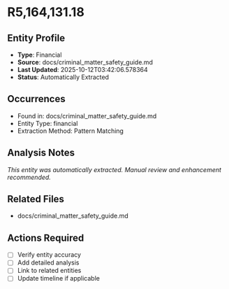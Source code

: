 # R5,164,131.18

## Entity Profile
- **Type**: Financial
- **Source**: docs/criminal_matter_safety_guide.md
- **Last Updated**: 2025-10-12T03:42:06.578364
- **Status**: Automatically Extracted

## Occurrences
- Found in: docs/criminal_matter_safety_guide.md
- Entity Type: financial
- Extraction Method: Pattern Matching

## Analysis Notes
*This entity was automatically extracted. Manual review and enhancement recommended.*

## Related Files
- docs/criminal_matter_safety_guide.md

## Actions Required
- [ ] Verify entity accuracy
- [ ] Add detailed analysis
- [ ] Link to related entities
- [ ] Update timeline if applicable
